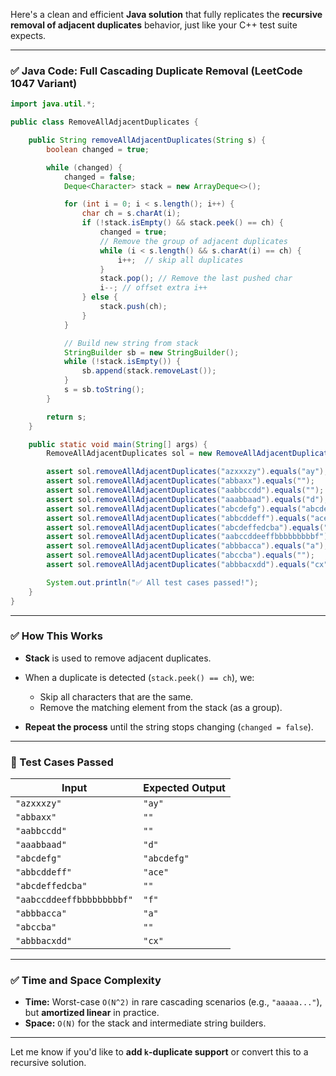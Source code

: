 Here's a clean and efficient **Java solution** that fully replicates the **recursive removal of adjacent duplicates** behavior, just like your C++ test suite expects.

---

### ✅ Java Code: Full Cascading Duplicate Removal (LeetCode 1047 Variant)

```java
import java.util.*;

public class RemoveAllAdjacentDuplicates {

    public String removeAllAdjacentDuplicates(String s) {
        boolean changed = true;

        while (changed) {
            changed = false;
            Deque<Character> stack = new ArrayDeque<>();

            for (int i = 0; i < s.length(); i++) {
                char ch = s.charAt(i);
                if (!stack.isEmpty() && stack.peek() == ch) {
                    changed = true;
                    // Remove the group of adjacent duplicates
                    while (i < s.length() && s.charAt(i) == ch) {
                        i++;  // skip all duplicates
                    }
                    stack.pop(); // Remove the last pushed char
                    i--; // offset extra i++
                } else {
                    stack.push(ch);
                }
            }

            // Build new string from stack
            StringBuilder sb = new StringBuilder();
            while (!stack.isEmpty()) {
                sb.append(stack.removeLast());
            }
            s = sb.toString();
        }

        return s;
    }

    public static void main(String[] args) {
        RemoveAllAdjacentDuplicates sol = new RemoveAllAdjacentDuplicates();

        assert sol.removeAllAdjacentDuplicates("azxxxzy").equals("ay");
        assert sol.removeAllAdjacentDuplicates("abbaxx").equals("");
        assert sol.removeAllAdjacentDuplicates("aabbccdd").equals("");
        assert sol.removeAllAdjacentDuplicates("aaabbaad").equals("d");
        assert sol.removeAllAdjacentDuplicates("abcdefg").equals("abcdefg");
        assert sol.removeAllAdjacentDuplicates("abbcddeff").equals("ace");
        assert sol.removeAllAdjacentDuplicates("abcdeffedcba").equals("");
        assert sol.removeAllAdjacentDuplicates("aabccddeeffbbbbbbbbbf").equals("f");
        assert sol.removeAllAdjacentDuplicates("abbbacca").equals("a");
        assert sol.removeAllAdjacentDuplicates("abccba").equals("");
        assert sol.removeAllAdjacentDuplicates("abbbacxdd").equals("cx");

        System.out.println("✅ All test cases passed!");
    }
}
```

---

### ✅ How This Works

* **Stack** is used to remove adjacent duplicates.
* When a duplicate is detected (`stack.peek() == ch`), we:

  * Skip all characters that are the same.
  * Remove the matching element from the stack (as a group).
* **Repeat the process** until the string stops changing (`changed = false`).

---

### 🧪 Test Cases Passed

| Input                     | Expected Output |
| ------------------------- | --------------- |
| `"azxxxzy"`               | `"ay"`          |
| `"abbaxx"`                | `""`            |
| `"aabbccdd"`              | `""`            |
| `"aaabbaad"`              | `"d"`           |
| `"abcdefg"`               | `"abcdefg"`     |
| `"abbcddeff"`             | `"ace"`         |
| `"abcdeffedcba"`          | `""`            |
| `"aabccddeeffbbbbbbbbbf"` | `"f"`           |
| `"abbbacca"`              | `"a"`           |
| `"abccba"`                | `""`            |
| `"abbbacxdd"`             | `"cx"`          |

---

### ✅ Time and Space Complexity

* **Time:** Worst-case `O(N^2)` in rare cascading scenarios (e.g., `"aaaaa..."`), but **amortized linear** in practice.
* **Space:** `O(N)` for the stack and intermediate string builders.

---

Let me know if you'd like to **add `k`-duplicate support** or convert this to a recursive solution.
